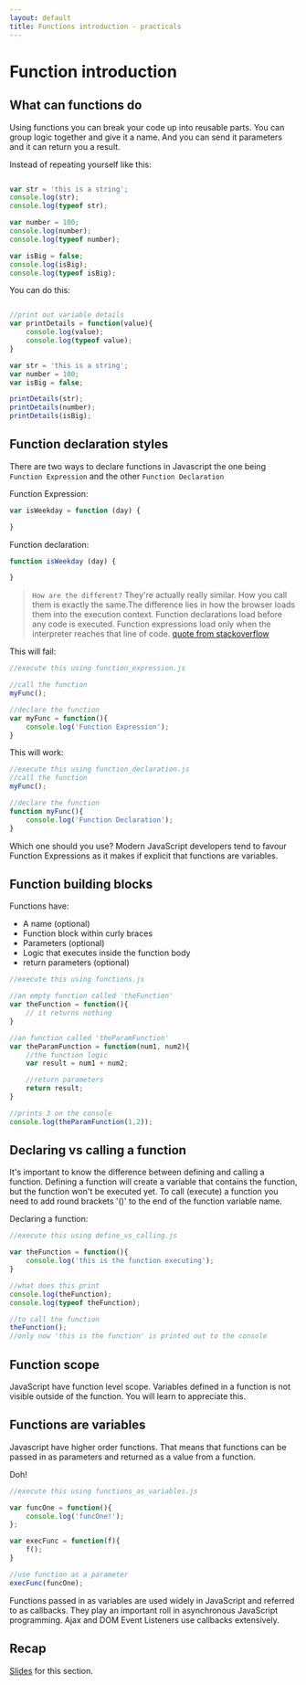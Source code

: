 ```yaml
---
layout: default
title: Functions introduction - practicals
---
```

# Function introduction

## What can functions do

Using functions you can break your code up into reusable parts. You can group logic together and give it a name. And you can send it parameters and it can return you a result.

Instead of repeating yourself like this:

```javascript

var str = 'this is a string';
console.log(str);
console.log(typeof str);

var number = 100;
console.log(number);
console.log(typeof number);

var isBig = false;
console.log(isBig);
console.log(typeof isBig);

```

You can do this:

```javascript

//print out variable details
var printDetails = function(value){
    console.log(value);
    console.log(typeof value);
}

var str = 'this is a string';
var number = 100;
var isBig = false;

printDetails(str);
printDetails(number);
printDetails(isBig);

```

## Function declaration styles

There are two ways to declare functions in Javascript the one being `Function Expression` and the other `Function Declaration`


Function Expression:

```javascript
var isWeekday = function (day) {   

}
```

Function declaration:

```javascript
function isWeekday (day) {

}
```


> `How are the different?` They're actually really similar. How you call them is exactly the same.The difference lies in how the browser loads them into the execution context. Function declarations load before any code is executed. Function expressions load only when the interpreter reaches that line of code. [quote from stackoverflow](http://stackoverflow.com/questions/1013385/what-is-the-difference-between-a-function-expression-vs-declaration-in-javascrip)

This will fail:

```javascript
//execute this using function_expression.js

//call the function
myFunc();

//declare the function
var myFunc = function(){
    console.log('Function Expression');
}
```

This will work:

```javascript
//execute this using function_declaration.js
//call the function
myFunc();

//declare the function
function myFunc(){
    console.log('Function Declaration');
}
```

Which one should you use? Modern JavaScript developers tend to favour Function Expressions as it makes if explicit that functions are variables.

## Function building blocks

Functions have:

* A name (optional)
* Function block within curly braces
* Parameters (optional)
* Logic that executes inside the function body
* return parameters (optional)

```javascript
//execute this using functions.js

//an empty function called 'theFunction'
var theFunction = function(){
    // it returns nothing
}

//an function called 'theParamFunction'
var theParamFunction = function(num1, num2){
    //the function logic
    var result = num1 + num2;

    //return parameters
    return result;
}

//prints 3 on the console
console.log(theParamFunction(1,2));

```

## Declaring vs calling a function

It's important to know the difference between defining and calling a function. Defining a function will create a variable that contains the function, but the function won't be executed yet. To call (execute) a function you need to add round brackets '()' to the end of the function variable name.

Declaring a function:

```javascript
//execute this using define_vs_calling.js

var theFunction = function(){
    console.log('this is the function executing');
}

//what does this print
console.log(theFunction);
console.log(typeof theFunction);

//to call the function
theFunction();
//only now 'this is the function' is printed out to the console
```

## Function scope

JavaScript have function level scope. Variables defined in a function is not visible outside of the function. You will learn to appreciate this.

## Functions are variables

Javascript have higher order functions. That means that functions can be passed in as parameters and returned as a value from a function.

Doh!

```javascript
//execute this using functions_as_variables.js

var funcOne = function(){
    console.log('funcOne!');
};

var execFunc = function(f){
    f();
}

//use function as a parameter
execFunc(funcOne);
```

Functions passed in as variables are used widely in JavaScript and referred to as callbacks. They play an important roll in asynchronous JavaScript programming. Ajax and DOM Event Listeners use callbacks extensively.

## Recap

[Slides](../slides/functions_intro.html) for this section.

